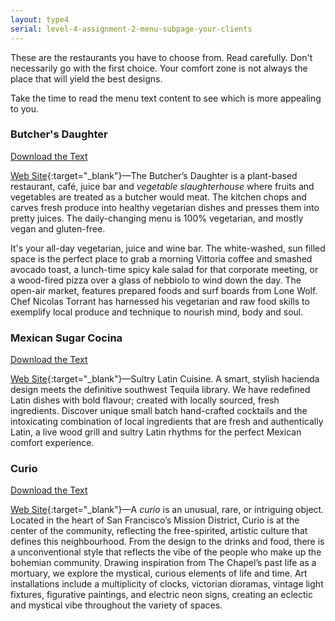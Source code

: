 ```yaml
---
layout: type4
serial: level-4-assignment-2-menu-subpage-your-clients
---
```

These are the restaurants you have to choose from. Read carefully. Don't necessarily go with the first choice. Your comfort zone is not always the place that will yield the best designs.

Take the time to read the menu text content to see which is more appealing to you.

### Butcher's Daughter

[Download the Text](https://www.dropbox.com/s/kzju6tb5f50h4oa/menu-butchers-daughter-2022-05.txt.zip?dl=1)

[Web Site](https://www.thebutchersdaughter.com/brooklyn/){:target="_blank"}—The Butcher’s Daughter is a plant-based restaurant, café, juice bar and *vegetable slaughterhouse* where fruits and vegetables are treated as a butcher would meat. The kitchen chops and carves fresh produce into healthy vegetarian dishes and presses them into pretty juices. The daily-changing menu is 100% vegetarian, and mostly vegan and gluten-free.

It's your all-day vegetarian, juice and wine bar. The white-washed, sun filled space is the perfect place to grab a morning Vittoria coffee and smashed avocado toast, a lunch-time spicy kale salad for that corporate meeting, or a wood-fired pizza over a glass of nebbiolo to wind down the day. The open-air market, features prepared foods and surf boards from Lone Wolf. Chef Nicolas Torrant has harnessed his vegetarian and raw food skills to exemplify local produce and technique to nourish mind, body and soul.

### Mexican Sugar Cocina

[Download the Text](https://www.dropbox.com/s/rom6kc5ed8bf6h9/menu-mexican-sugar-cocina-2022-05.txt.zip?dl=1)

[Web Site](https://www.mexicansugarcocina.com){:target="_blank"}—Sultry Latin Cuisine. A smart, stylish hacienda design meets the definitive southwest Tequila library. We have redefined Latin dishes with bold flavour; created with locally sourced, fresh ingredients. Discover unique small batch hand-crafted cocktails and the intoxicating combination of local ingredients that are fresh and authentically Latin, a live wood grill and sultry Latin rhythms for the perfect Mexican comfort experience.

### Curio

[Download the Text](https://www.dropbox.com/s/y0xhqcmo8wfmd9g/menu-curio.txt.zip?dl=1)

[Web Site](https://www.curiobarsf.com){:target="_blank"}—A *curio* is an unusual, rare, or intriguing object. Located in the heart of San Francisco’s Mission District, Curio is at the center of the community, reflecting the free-spirited, artistic culture that defines this neighbourhood. From the design to the drinks and food, there is a unconventional style that reflects the vibe of the people who make up the bohemian community. Drawing inspiration from The Chapel’s past life as a mortuary, we explore the mystical, curious elements of life and time. Art installations include a multiplicity of clocks, victorian dioramas, vintage light fixtures, figurative paintings, and electric neon signs, creating an eclectic and mystical vibe throughout the variety of spaces.
